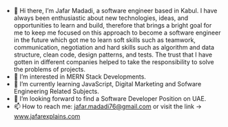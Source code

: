 - 👋 Hi there, I’m Jafar Madadi, a software engineer based in Kabul.
I have always been enthusiastic about new technologies, ideas, and opportunities to learn and build, therefore that brings a bright goal for me to keep me focused on this approach to become a software engineer in the future which got me to learn soft skills such as teamwork, communication, negotiation and hard skills such as algorithm and data structure, clean code, design patterns, and tests. The trust that I have gotten in different companies helped to take the responsibility to solve the problems of projects.
- 👀 I’m interested in MERN Stack Developments.
- 🌱 I’m currently learning JavaScript, Digital Marketing and Sofware Engineering Related Subjects.
- 💞️ I’m looking forward to find a Software Developer Position on UAE.
- 📫 How to reach me: jafar.madadi76@gmail.com   or   visit the link -> www.jafarexplains.com
